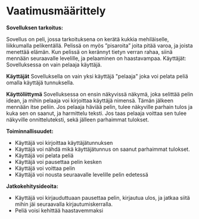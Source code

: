  # Vaatimusmäärittely

**Sovelluksen tarkoitus:**

Sovellus on peli, jossa tarkoituksena on kerätä kukkia mehiläiselle, liikkumalla pelikentällä. Pelissä on myös ”pisaroita” joita pitää varoa, ja joista menettää elämän.
Kun pelissä on kerännyt tietyn verran rahaa, siinä mennään seuraavalle levelille, ja pelaaminen on haastavampaa.
Käyttäjät:
Sovelluksessa on vain pelaaja käyttäjä.

**Käyttäjät**
Sovelluksella on vain yksi käyttäjä "pelaaja" joka voi pelata peliä omalla käyttäjä tunnuksella.

**Käyttöliittymä**
Sovelluksessa on ensin näkyvissä näkymä, joka selittää pelin idean, ja mihin pelaaja voi kirjoittaa käyttäjä nimensä. Tämän jälkeen mennään itse peliin. Jos pelaaja häviää pelin, tulee näkyville parhain tulos ja kuka sen on saanut, ja harmittelu teksti. Jos taas pelaaja voittaa sen tulee näkyville onnitteluteksti, sekä jälleen parhaimmat tulokset.

**Toiminnallisuudet:**
- Käyttäjä voi kirjoittaa käyttäjätunnuksen
- Käyttäjä voi nähdä mikä käyttäjätunnus on saanut parhaimmat tulokset.
- Käyttäjä voi pelata peliä
- Käyttäjä voi pausettaa pelin kesken
- Käyttäjä voi voittaa pelin
- Käyttäjä voi nousta seuraavalle levelille pelin edetessä

**Jatkokehitysideoita:**

- Käyttäjä voi kirjauduttuaan pausettaa pelin, kirjautua ulos, ja jatkaa siitä mihin jäi seuraavalla kirjautumiskerralla.
- Peliä voisi kehittää haastavemmaksi



